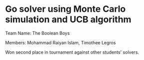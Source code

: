 # Go solver using Monte Carlo simulation and UCB algorithm

Team Name: The Boolean Boys

Members: Mohammad Raiyan Islam, Timothee Legros

Won second place in tournament against other students' solvers.

 
